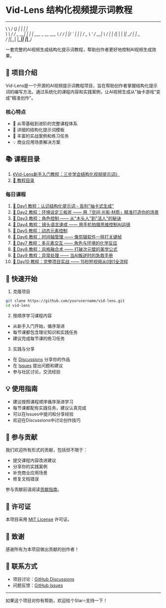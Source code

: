 # Vid-Lens 结构化视频提示词教程

__      ___     _      _                    
\ \    / (_)   | |    | |                   
 \ \  / / _  __| |    | |     ___ _ __  ___ 
  \ \/ / | |/ _` |    | |    / _ \ '_ \/ __|
   \  /  | | (_| |    | |___|  __/ | | \__ \
    \/   |_|\__,_|    |______\___|_| |_|___/ 
    
一套完整的AI视频生成结构化提示词教程，帮助创作者更好地控制AI视频生成效果。

## 🌟 项目介绍

Vid-Lens是一个开源的AI视频提示词教程项目，旨在帮助创作者掌握结构化提示词的编写方法。通过系统化的课程内容和实践案例，让AI视频生成从"抽卡游戏"变成"精准创作"。

### 核心特点

- 🎯 从零基础到进阶的完整课程体系
- 📝 详细的结构化提示词模板
- 🔧 丰富的实战案例和练习任务
- 💡 商业应用场景解决方案

## 📚 课程目录

1. [《Vid-Lens新手入门教程：三步学会结构化视频提示词》](./lessons/《Vid-Lens新手入门教程：三步学会结构化视频提示词》.md)
2. [📅 教程目录](./lessons/%F0%9F%93%85%20%E6%95%99%E7%A8%8B%E7%9B%AE%E5%BD%95.md)

### 每日课程
1. [📅 Day1 教程：认识结构化提示词 - 告别"抽卡式生成"](./lessons/%F0%9F%93%85%20Day1%20%E6%95%99%E7%A8%8B%EF%BC%9A%E8%AE%A4%E8%AF%86%E7%BB%93%E6%9E%84%E5%8C%96%E6%8F%90%E7%A4%BA%E8%AF%8D%20-%20%E5%91%8A%E5%88%AB%E2%80%9C%E6%8A%BD%E5%8D%A1%E5%BC%8F%E7%94%9F%E6%88%90%E2%80%9D.md)
2. [📅 Day2 教程：环境设定三板斧 —— 用「空间·光影·材质」精准打造你的场景](./lessons/%F0%9F%93%85%20Day2%20%E6%95%99%E7%A8%8B%EF%BC%9A%E7%8E%AF%E5%A2%83%E8%AE%BE%E5%AE%9A%E4%B8%89%E6%9D%BF%E6%96%A7%20%E2%80%94%E2%80%94%20%E7%94%A8%E3%80%8C%E7%A9%BA%E9%97%B4%C2%B7%E5%85%89%E5%BD%B1%C2%B7%E6%9D%90%E8%B4%A8%E3%80%8D%E7%B2%BE%E5%87%86%E6%89%93%E9%80%A0%E4%BD%A0%E7%9A%84%E5%9C%BA%E6%99%AF.md)
3. [📅 Day3 教程：角色控制 —— 从"木头人"到"活人"的秘诀](./lessons/%F0%9F%93%85%20Day3%20%E6%95%99%E7%A8%8B%EF%BC%9A%E8%A7%92%E8%89%B2%E6%8E%A7%E5%88%B6%20%E2%80%94%E2%80%94%20%E4%BB%8E%E2%80%9C%E6%9C%A8%E5%A4%B4%E4%BA%BA%E2%80%9D%E5%88%B0%E2%80%9C%E6%B4%BB%E4%BA%BA%E2%80%9D%E7%9A%84%E7%A7%98%E8%AF%80.md)
4. [📅 Day4 教程：镜头语言速成 —— 用手机拍摄思维控制AI运镜](./lessons/%F0%9F%93%85%20Day4%20%E6%95%99%E7%A8%8B%EF%BC%9A%E9%95%9C%E5%A4%B4%E8%AF%AD%E8%A8%80%E9%80%9F%E6%88%90%20%E2%80%94%E2%80%94%20%E7%94%A8%E6%89%8B%E6%9C%BA%E6%8B%8D%E6%91%84%E6%80%9D%E7%BB%B4%E6%8E%A7%E5%88%B6AI%E8%BF%90%E9%95%9C.md)
5. [📅 Day5 教程：动态元素控制](./lessons/%F0%9F%93%85%20Day5%20%E6%95%99%E7%A8%8B%EF%BC%9A%E5%8A%A8%E6%80%81%E5%85%83%E7%B4%A0%E6%8E%A7%E5%88%B6.md)
6. [📅 Day6 教程：时间轴管理 —— 像剪辑软件一样打关键帧](./lessons/%F0%9F%93%85%20Day6%20%E6%95%99%E7%A8%8B%EF%BC%9A%E6%97%B6%E9%97%B4%E8%BD%B4%E7%AE%A1%E7%90%86%20%E2%80%94%E2%80%94%20%E5%83%8F%E5%89%AA%E8%BE%91%E8%BD%AF%E4%BB%B6%E4%B8%80%E6%A0%B7%E6%89%93%E5%85%B3%E9%94%AE%E5%B8%A7.md)
7. [📅 Day7 教程：多元素交互 —— 角色与环境的化学反应](./lessons/%F0%9F%93%85%20Day7%20%E6%95%99%E7%A8%8B%EF%BC%9A%E5%A4%9A%E5%85%83%E7%B4%A0%E4%BA%A4%E4%BA%92%20%E2%80%94%E2%80%94%20%E8%A7%92%E8%89%B2%E4%B8%8E%E7%8E%AF%E5%A2%83%E7%9A%84%E5%8C%96%E5%AD%A6%E5%8F%8D%E5%BA%94.md)
8. [📅 Day8 教程：风格融合术 —— 打破次元壁的美学公式](./lessons/%F0%9F%93%85%20Day8%20%E6%95%99%E7%A8%8B%EF%BC%9A%E9%A3%8E%E6%A0%BC%E8%9E%8D%E5%90%88%E6%9C%AF%20%E2%80%94%E2%80%94%20%E6%89%93%E7%A0%B4%E6%AC%A1%E5%85%83%E5%A3%81%E7%9A%84%E7%BE%8E%E5%AD%A6%E5%85%AC%E5%BC%8F.md)
9. [📅 Day9 教程：异常处理 —— 当AI叛逆时的急救手册](./lessons/%F0%9F%93%85%20Day9%20%E6%95%99%E7%A8%8B%EF%BC%9A%E5%BC%82%E5%B8%B8%E5%A4%84%E7%90%86%20%E2%80%94%E2%80%94%20%E5%BD%93AI%E5%8F%9B%E9%80%86%E6%97%B6%E7%9A%84%E6%80%A5%E6%95%91%E6%89%8B%E5%86%8C.md)
10. [📅 Day10 教程：完整项目实战 —— 15秒短视频从0到1全流程](./lessons/%F0%9F%93%85%20Day10%20%E6%95%99%E7%A8%8B%EF%BC%9A%E5%AE%8C%E6%95%B4%E9%A1%B9%E7%9B%AE%E5%AE%9E%E6%88%98%20%E2%80%94%E2%80%94%2015%E7%A7%92%E7%9F%AD%E8%A7%86%E9%A2%91%E4%BB%8E0%E5%88%B01%E5%85%A8%E6%B5%81%E7%A8%8B.md)

## 🚀 快速开始

1. 克隆项目
```bash
git clone https://github.com/yourusername/vid-lens.git
cd vid-lens
```

2. 按顺序学习课程内容
- 从新手入门开始，循序渐进
- 每节课都包含理论知识和实践任务
- 建议完成每节课的练习任务

3. 实践与分享
- 在 [Discussions](https://github.com/yourusername/vid-lens/discussions) 分享你的作品
- 在 [Issues](https://github.com/yourusername/vid-lens/issues) 提出问题和建议
- 参与社区讨论，交流经验

## 💡 使用指南

- 建议按照课程顺序循序渐进学习
- 每节课都配有实践任务，建议认真完成
- 可以在Issues中提问和分享经验
- 欢迎在Discussions中讨论创作技巧

## 🤝 参与贡献

我们欢迎所有形式的贡献，包括但不限于：

- 提交课程内容改进建议
- 分享你的实践案例
- 补充商业应用场景
- 修复文档错误

参与贡献前请阅读[贡献指南](CONTRIBUTING.md)。

## 📄 许可证

本项目采用 [MIT License](LICENSE) 许可证。

## 🌟 致谢

感谢所有为本项目做出贡献的创作者！

## 📮 联系方式

- 项目讨论：[GitHub Discussions](https://github.com/yourusername/vid-lens/discussions)
- 问题反馈：[GitHub Issues](https://github.com/yourusername/vid-lens/issues)

---

如果这个项目对你有帮助，欢迎给个Star⭐支持一下！

